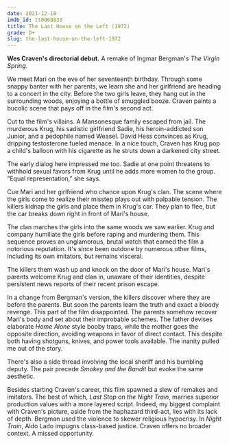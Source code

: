 ```yaml
---
date: 2021-12-18
imdb_id: tt0068833
title: The Last House on the Left (1972)
grade: D+
slug: the-last-house-on-the-left-1972
---
```


**Wes Craven's directorial debut.** A remake of Ingmar Bergman's <span data-imdb-id="tt0053976">_The Virgin Spring_</span>.

<!-- end -->

We meet Mari on the eve of her seventeenth birthday. Through some snappy banter with her parents, we learn she and her girlfriend are heading to a concert in the city. Before the two girls leave, they hang out in the surrounding woods, enjoying a bottle of smuggled booze. Craven paints a bucolic scene that pays off in the film's second act.

Cut to the film's villains. A Mansonesque family escaped from jail. The murderous Krug, his sadistic girlfriend Sadie, his heroin-addicted son Junior, and a pedophile named Weasel. David Hess convinces as Krug, dripping testosterone fueled menace. In a nice touch, Craven has Krug pop a child's balloon with his cigarette as he struts down a darkened city street.

The early dialog here impressed me too. Sadie at one point threatens to withhold sexual favors from Krug until he adds more women to the group. “Equal representation,” she says.

Cue Mari and her girlfriend who chance upon Krug's clan. The scene where the girls come to realize their misstep plays out with palpable tension. The killers kidnap the girls and place them in Krug's car. They plan to flee, but the car breaks down right in front of Mari's house.

The clan marches the girls into the same woods we saw earlier. Krug and company humiliate the girls before raping and murdering them. This sequence proves an unglamorous, brutal watch that earned the film a notorious reputation. It's since been outdone by numerous other films, including its own imitators, but remains visceral.

The killers them wash up and knock on the door of Mari's house. Mari's parents welcome Krug and clan in, unaware of their identities, despite persistent news reports of their recent prison escape.

In a change from Bergman's version, the killers discover where they are before the parents. But soon the parents learn the truth and exact a bloody revenge. This part of the film disappointed. The parents somehow recover Mari's body and set about their improbable schemes. The father devises elaborate <span data-imdb-id="tt0099785">_Home Alone_</span> style booby traps, while the mother goes the opposite direction, avoiding weapons in favor of direct contact. This despite both having shotguns, knives, and power tools available. The inanity pulled me out of the story.

There's also a side thread involving the local sheriff and his bumbling deputy. The pair precede <span data-imdb-id="tt0076729">_Smokey and the Bandit_</span> but evoke the same aesthetic.

Besides starting Craven's career, this film spawned a slew of remakes and imitators. The best of which, <span data-imdb-id="tt0073836">_Last Stop on the Night Train_</span>, marries superior production values with a more layered script. Indeed, my biggest complaint with Craven's picture, aside from the haphazard third-act, lies with its lack of depth. Bergman used the violence to skewer religious hypocrisy. In _Night Train_, Aldo Lado impugns class-based justice. Craven offers no broader context. A missed opportunity.
